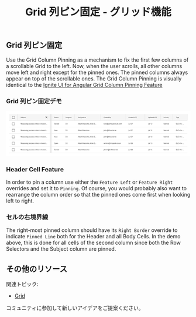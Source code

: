 ﻿---
title: Grid 列ピン固定 - グリッド機能
_description: The Grid Column Pinning is a mechanism to pin selected columns of a scrollable Grid. 
_keywords: デザイン システム, Sketch, Ignite UI for Angular, Grid 機能, UI ライブラリ, ウィジェット
_language: ja
---

## Grid 列ピン固定

Use the Grid Column Pinning as a mechanism to fix the first few columns of a scrollable Grid to the left. Now, when the user scrolls, all other columns move left and right except for the pinned ones. The pinned columns always appear on top of the scrollable ones. The Grid Column Pinning is visually identical to the [Ignite UI for Angular Grid Column Pinning Feature](https://jp.infragistics.com/products/ignite-ui-angular/angular/components/grid_column_pinning.html)

### Grid 列ピン固定デモ

<img class="responsive-img" src="../images/grid_column_pinning_demo.png" srcset="../images/grid_column_pinning_demo@2x.png 2x" />

### Header Cell Feature

 In order to pin a column use either the `Feature Left` or `Feature Right` overrides and set it to `Pinning`. Of course, you would probably also want to rearrange the column order so that the pinned ones come first when looking left to right.

### セルの右境界線

The right-most pinned column should have its `Right Border` override to indicate `Pinned Line` both for the Header and all Body Cells. In the demo above, this is done for all cells of the second column since both the Row Selectors and the Subject column are pinned.

## その他のリソース

関連トピック:

- [Grid](grid.md)
  <div class="divider--half"></div>

コミュニティに参加して新しいアイデアをご提案ください。
